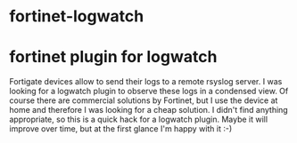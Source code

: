 # fortinet-logwatch

fortinet plugin for logwatch
============================

Fortigate devices allow to send their logs to a remote rsyslog server. I was looking for a logwatch plugin to observe these logs in a condensed view. Of course there are commercial solutions by Fortinet, but I use the device at home and therefore I was looking for a cheap solution. I didn't find anything appropriate, so this is a quick hack for a logwatch plugin. Maybe it will improve over time, but at the first glance I'm happy with it :-)

